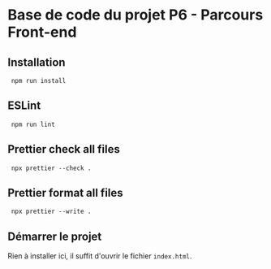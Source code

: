 # Base de code du projet P6 - Parcours Front-end

## Installation

` npm run install`

## ESLint

` npm run lint`

## Prettier check all files

` npx prettier --check .`

## Prettier format all files

` npx prettier --write .`

## Démarrer le projet

Rien à installer ici, il suffit d'ouvrir le fichier `index.html`.
